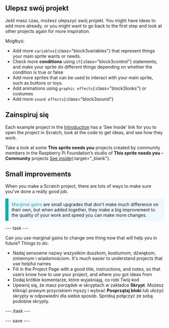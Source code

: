 ## Ulepsz swój projekt

Jeśli masz czas, możesz ulepszyć swój projekt. You might have ideas to add more already, or you might want to go back to the first step and look at other projects again for more inspiration.

Mógłbyś:
- Add more `variables`{:class="block3variables"} that represent things your main sprite wants or needs.
- Check more **conditions** using `if`{:class="block3control"} statements, and make your sprite do different things depending on whether the condition is true or false
- Add more sprites that can be used to interact with your main sprite, such as buttons or toys.
- Add animations using `graphic effects`{:class="block3looks"} or costumes
- Add more `sound effects`{:class="block3sound"}

## Zainspiruj się

Each example project in the [Introduction](.) has a ‘See Inside’ link for you to open the project in Scratch, look at the code to get ideas, and see how they work.

Take a look at some **This sprite needs you** projects created by community members in the Raspberry Pi Foundation’s studio of **This sprite needs you - Community** projects [See inside](https://scratch.mit.edu/studios/29722869/){:target="_blank"}.

## Small improvements

When you make a Scratch project, there are lots of ways to make sure you've done a really good job.

<p style="border-left: solid; border-width:10px; border-color: #0faeb0; background-color: aliceblue; padding: 10px;">
<span style="color: #0faeb0">Marginal gains</span> are small upgrades that don't make much difference on their own, but when added together, they make a big improvement to the quality of your work and speed you can make more changes. 
</p>

--- task ---

Can you use marginal gains to change one thing now that will help you in future? Things to do:

+ Nadaj sensowne nazwy wszystkim duszkom, kostiumom, dźwiękom, zmiennym i wiadomościom. It's much easier to understand projects that use helpful names
+ Fill in the Project Page with a good title, instructions, and notes, so that users know how to use your project, and where you got ideas from
+ Dodaj krótkie komentarze, które wyjaśniają, co robi Twój kod
+ Upewnij się, że masz porządek w skryptach w zakładce **Skrypt**. Możesz kliknąć prawym przyciskiem myszy i wybrać **Posprzątaj bloki** lub ułożyć skrypty w odpowiedni dla siebie sposób. Spróbuj połączyć ze sobą podobne skrypty.

--- /task ---

--- save ---

